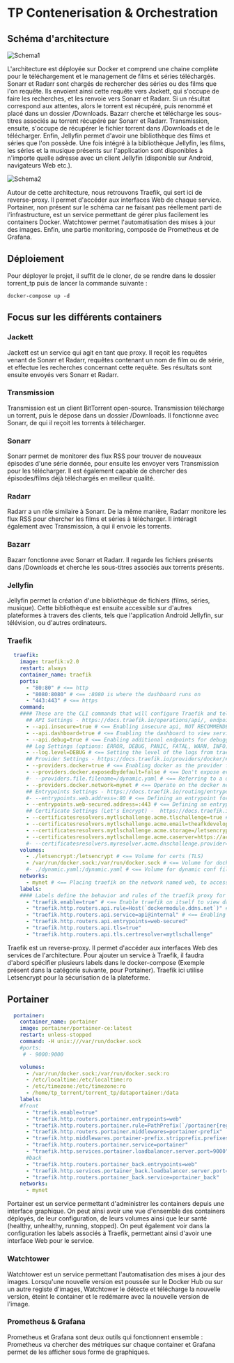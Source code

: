 # TP Contenerisation & Orchestration

## Schéma d'architecture

![Schema1](schéma1.png)

L'architecture est déployée sur Docker et comprend une chaine complète pour le téléchargement et le management de films et séries téléchargés. Sonarr et Radarr sont chargés de rechercher des séries ou des films que l'on requête. Ils envoient ainsi cette requête vers Jackett, qui s'occupe de faire les recherches, et les renvoie vers Sonarr et Radarr. Si un résultat correspond aux attentes, alors le torrent est récupéré, puis renommé et placé dans un dossier /Downloads. Bazarr cherche et télécharge les sous-titres associés au torrent récupéré par Sonarr et Radarr. 
Transmission, ensuite, s'occupe de récupérer le fichier torrent dans /Downloads et de le télécharger. 
Enfin, Jellyfin permet d'avoir une bibliothèque des films et séries que l'on possède. Une fois intégré à la bibliothèque Jellyfin, les films, les séries et la musique présents sur l'application sont disponibles à n'importe quelle adresse avec un client Jellyfin (disponible sur Android, navigateurs Web etc.).

![Schema2](schéma2.png)

Autour de cette architecture, nous retrouvons Traefik, qui sert ici de reverse-proxy. Il permet d'accéder aux interfaces Web de chaque service. Portainer, non présent sur le schéma car ne faisant pas réellement parti de l'infrastructure, est un service permettant de gérer plus facilement les containers Docker. Watchtower permet l'automatisation des mises à jour des images. Enfin, une partie monitoring, composée de Prometheus et de Grafana.

## Déploiement

Pour déployer le projet, il suffit de le cloner, de se rendre dans le dossier torrent_tp puis de lancer la commande suivante :

```
docker-compose up -d
```

## Focus sur les différents containers

### Jackett

Jackett est un service qui agit en tant que proxy. Il reçoit les requêtes venant de Sonarr et Radarr, requêtes contenant un nom de film ou de série, et effectue les recherches concernant cette requête. Ses résultats sont ensuite envoyés vers Sonarr et Radarr. 

### Transmission

Transmission est un client BitTorrent open-source. Transmission télécharge un torrent, puis le dépose dans un dossier /Downloads. Il fonctionne avec Sonarr, de qui il reçoit les torrents à télécharger. 

### Sonarr

Sonarr permet de monitorer des flux RSS pour trouver de nouveaux épisodes d'une série donnée, pour ensuite les envoyer vers Transmission pour les télécharger. Il est également capable de chercher des épisodes/films déjà téléchargés en meilleur qualité. 

### Radarr

Radarr a un rôle similaire à Sonarr. De la même manière, Radarr monitore les flux RSS pour chercher les films et séries à télécharger. Il intéragit également avec Transmission, à qui il envoie les torrents.

### Bazarr

Bazarr fonctionne avec Sonarr et Radarr. Il regarde les fichiers présents dans /Downloads et cherche les sous-titres associés aux torrents présents. 

### Jellyfin

Jellyfin permet la création d'une bibliothèque de fichiers (films, séries, musique). Cette bibliothèque est ensuite accessible sur d'autres plateformes à travers des clients, tels que l'application Android Jellyfin, sur télévision, ou d'autres ordinateurs. 

### Traefik

```yaml
  traefik:
    image: traefik:v2.0
    restart: always
    container_name: traefik
    ports:
      - "80:80" # <== http
      - "8080:8080" # <== :8080 is where the dashboard runs on
      - "443:443" # <== https
    command:
    #### These are the CLI commands that will configure Traefik and tell it how to work! ####
      ## API Settings - https://docs.traefik.io/operations/api/, endpoints - https://docs.traefik.io/operations/api/#endpoints ##
      - --api.insecure=true # <== Enabling insecure api, NOT RECOMMENDED FOR PRODUCTION
      - --api.dashboard=true # <== Enabling the dashboard to view services, middlewares, routers, etc...
      - --api.debug=true # <== Enabling additional endpoints for debugging and profiling
      ## Log Settings (options: ERROR, DEBUG, PANIC, FATAL, WARN, INFO) - https://docs.traefik.io/observability/logs/ ##
      - --log.level=DEBUG # <== Setting the level of the logs from traefik
      ## Provider Settings - https://docs.traefik.io/providers/docker/#provider-configuration ##
      - --providers.docker=true # <== Enabling docker as the provider for traefik
      - --providers.docker.exposedbydefault=false # <== Don't expose every container to traefik, only expose enabled ones
      #- --providers.file.filename=/dynamic.yaml # <== Referring to a dynamic configuration file
      - --providers.docker.network=mynet # <== Operate on the docker network named web
      ## Entrypoints Settings - https://docs.traefik.io/routing/entrypoints/#configuration ##
      #- --entrypoints.web.address=:80 # <== Defining an entrypoint for port :80 named web
      - --entrypoints.web-secured.address=:443 # <== Defining an entrypoint for https on port :443 named web-secured
      ## Certificate Settings (Let's Encrypt) -  https://docs.traefik.io/https/acme/#configuration-examples ##
      - --certificatesresolvers.mytlschallenge.acme.tlschallenge=true # <== Enable TLS-ALPN-01 to generate and renew ACME certs
      - --certificatesresolvers.mytlschallenge.acme.email=theafkdeveloper@gmail.com # <== Setting email for certs
      - --certificatesresolvers.mytlschallenge.acme.storage=/letsencrypt/acme.json # <== Defining acme file to store cert information
      - --certificatesresolvers.mytlschallenge.acme.caserver=https://acme-v02.api.letsencrypt.org/directory   
      #- --certificatesresolvers.myresolver.acme.dnschallenge.provider=noip
    volumes:
      - ./letsencrypt:/letsencrypt # <== Volume for certs (TLS)
      - /var/run/docker.sock:/var/run/docker.sock # <== Volume for docker admin
      #- ./dynamic.yaml:/dynamic.yaml # <== Volume for dynamic conf file, **ref: line 27
    networks:
      - mynet # <== Placing traefik on the network named web, to access containers on this network
    labels:
    #### Labels define the behavior and rules of the traefik proxy for this container ####
      - "traefik.enable=true" # <== Enable traefik on itself to view dashboard and assign subdomain to view it
      - "traefik.http.routers.api.rule=Host(`dockermodule.ddns.net`)" # <== Setting the domain for the dashboard
      - "traefik.http.routers.api.service=api@internal" # <== Enabling the api to be a service to access
      - "traefik.http.routers.api.entrypoints=web-secured"
      - "traefik.http.routers.api.tls=true"
      - "traefik.http.routers.api.tls.certresolver=mytlschallenge"
```

Traefik est un reverse-proxy. Il permet d'accéder aux interfaces Web des services de l'architecture. Pour ajouter un service à Traefik, il faudra d'abord spécifier plusieurs labels dans le docker-compose (Exemple présent dans la catégorie suivante, pour Portainer). Traefik ici utilise Letsencrypt pour la sécurisation de la plateforme.

## Portainer

```yaml
  portainer:
    container_name: portainer
    image: portainer/portainer-ce:latest
    restart: unless-stopped
    command: -H unix:///var/run/docker.sock
    #ports:
     # - 9000:9000

    volumes:
      - /var/run/docker.sock:/var/run/docker.sock:ro
      - /etc/localtime:/etc/localtime:ro
      - /etc/timezone:/etc/timezone:ro
      - /home/tp_torrent/torrent_tp/dataportainer:/data
    labels:
    #front
      - "traefik.enable=true"
      - "traefik.http.routers.portainer.entrypoints=web"
      - "traefik.http.routers.portainer.rule=PathPrefix(`/portainer{regex:$$|/.*}`)"
      - "traefik.http.routers.portainer.middlewares=portainer-prefix"
      - "traefik.http.middlewares.portainer-prefix.stripprefix.prefixes=/portainer"
      - "traefik.http.routers.portainer.service=portainer"
      - "traefik.http.services.portainer.loadbalancer.server.port=9000"
      #back
      - "traefik.http.routers.portainer_back.entrypoints=web"
      - "traefik.http.services.portainer_back.loadbalancer.server.port=8000"
      - "traefik.http.routers.portainer_back.service=portainer_back"
    networks:
      - mynet
```

Portainer est un service permettant d'administrer les containers depuis une interface graphique. On peut ainsi avoir une vue d'ensemble des containers déployés, de leur configuration, de leurs volumes ainsi que leur santé (healthy, unhealthy, running, stopped). On peut également voir dans la configuration les labels associés à Traefik, permettant ainsi d'avoir une interface Web pour le service. 

### Watchtower

Watchtower est un service permettant l'automatisation des mises à jour des images. Lorsqu'une nouvelle version est poussée sur le Docker Hub ou sur un autre registe d'images, Watchtower le détecte et télécharge la nouvelle version, éteint le container et le redémarre avec la nouvelle version de l'image. 

### Prometheus & Grafana

Prometheus et Grafana sont deux outils qui fonctionnent ensemble : Prometheus va chercher des métriques sur chaque container et Grafana permet de les afficher sous forme de graphiques. 
